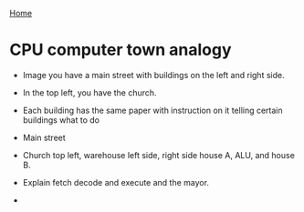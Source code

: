 [Home](../README.md)

# CPU computer town analogy
- Image you have a main street with buildings on the left and right side.
- In the top left, you have the church.
- Each building has the same paper with instruction on it telling certain buildings what to do 

- Main street
- Church top left, warehouse left side, right side house A, ALU, and house B.

- Explain fetch decode and execute and the mayor.

- 